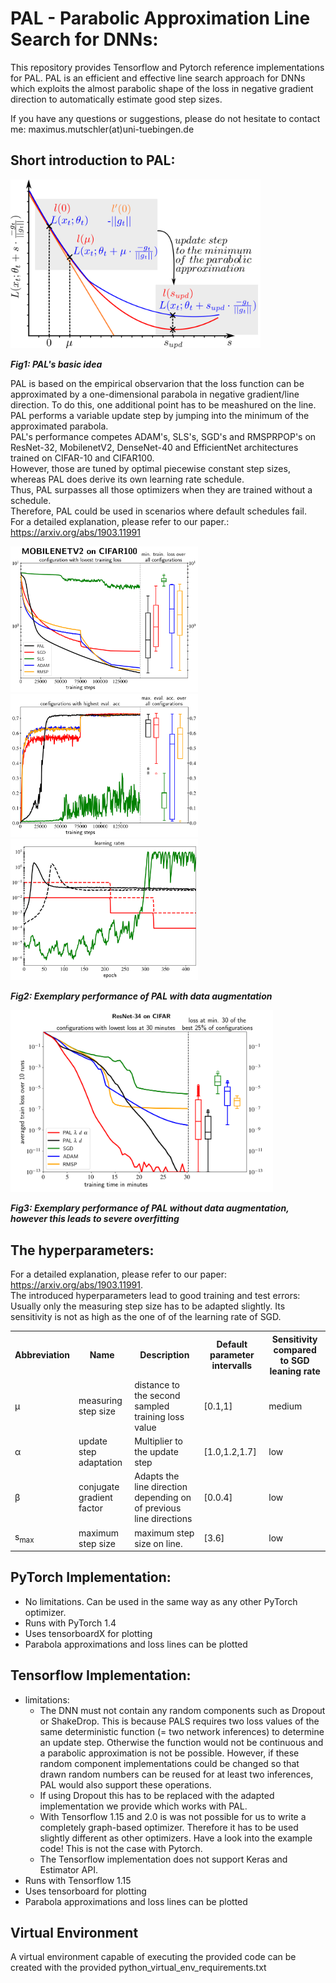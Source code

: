 # PAL - Parabolic Approximation Line Search for DNNs: 
This repository provides Tensorflow and Pytorch reference implementations for PAL.
PAL is an efficient and effective line search approach for DNNs which exploits the almost parabolic 
shape of the loss in negative gradient direction to automatically estimate good step sizes.

If you have any questions or suggestions, please do not hesitate to contact me: maximus.mutschler(at)uni-tuebingen.de

## Short introduction to PAL:

<img src="/Images/explanation.png " title="PAL' basic idea" alt="PAL' basic idea" width="400"/> 
<!-- d align="right"> Fig1: PAL' basic idea </a> -->

***Fig1: PAL's basic idea*** 

PAL is based on the empirical observarion that the loss function can be approximated by a one-dimensional parabola in negative gradient/line direction.
To do this, one additional point has to be meashured on the line.  
PAL performs a variable update step by jumping into the minimum of the approximated parabola.   
PAL's performance competes ADAM's, SLS's, SGD's and RMSPRPOP's on ResNet-32, MobilenetV2, DenseNet-40 and EfficientNet architectures trained on CIFAR-10 and CIFAR100.  
However, those are tuned by optimal piecewise constant step sizes, whereas PAL does derive its own learning rate schedule.  
Thus, PAL surpasses all those optimizers when they are trained without a schedule.  
Therefore, PAL could be used in scenarios where default schedules fail.  
For a detailed explanation, please refer to our paper.: https://arxiv.org/abs/1903.11991

<p float="left">
<img src="/Images/MOBILENETV2_CIFAR100_train_loss.png" title="Exemplary performance of PAL with data augmentations" alt="Exemplary Performance of PAL with data augmentation" width="300" />
<img src="/Images/MOBILENETV2_CIFAR100_eval_acc.png" title="Exemplary performance of PAL with data augmentations" alt="Exemplary Performance of PAL with data augmentation" width="300" />
<img src="/Images/MOBILENETV2_CIFAR100_step_sizes.png" title="Exemplary performance of PAL with data augmentations" alt="Exemplary Performance of PAL with data augmentation" width="300" />
</p>

***Fig2: Exemplary performance of PAL with data augmentation***

<img src="/Images/ResNetCifarMin30.png" title="Exemplary performance of PAL without data augmentation" alt="Exemplary Performance of PAL of PAL without data augmentation" width="420" />

***Fig3: Exemplary performance of PAL without data augmentation, however this leads to severe overfitting***

## The hyperparameters:

For a detailed explanation, please refer to our paper: https://arxiv.org/abs/1903.11991.  
The introduced hyperparameters lead to good training and test errors:   
 Usually only the measuring step size has to be adapted slightly.
Its sensitivity is not as high as the one of of the learning rate of SGD.  


 <table style="width:100%">
    <tr>
    <th>Abbreviation  </th>
    <th>Name</th>
    <th>Description   </th>
    <th>Default parameter intervalls   </th>
    <th>Sensitivity compared to SGD leaning rate</th>
  </tr>
  <tr>
    <td>&mu; </th>
    <td>measuring step size</th>
    <td>distance to the second sampled training loss value   </th>
    <td>[0.1,1]   </th>
    <td> medium </th>
  </tr>
  <tr>
    <td> &alpha; </td>
    <td>update step adaptation </td>
    <td>Multiplier to the update step </td>
    <td>[1.0,1.2,1.7]   </td>
    <td> low </th>
  </tr>
  <tr>
    <td>&beta;</td>
    <td>conjugate gradient factor </td>
    <td>Adapts the line direction depending on of previous line directions </td>
    <td>[0.0.4] </td>
    <td> low </th>
  </tr>
    <tr>
    <td>s<sub>max</sub> </td>
    <td>maximum step size  </td>
    <td>maximum step size  on line.</td>
     <td>[3.6] </td>
     <td> low </th>
  </tr>
</table> 

## PyTorch Implementation:
- No limitations. Can be used in the same way as any other PyTorch optimizer.
- Runs with PyTorch 1.4
- Uses tensorboardX for plotting
- Parabola approximations and loss lines can be plotted

## Tensorflow Implementation:
- limitations:
    - The DNN must not contain any random components such as Dropout or ShakeDrop. This is because PALS requires two loss values of the same deterministic function (= two network inferences) to determine an update step. Otherwise the function would not be continuous and a parabolic approximation is not be possible. However, if these random component implementations could be changed so that drawn random numbers can be reused for at least two inferences, PAL would also support these operations. 
    - If using Dropout this has to be replaced with the adapted implementation we provide which works with PAL.
    - With Tensorflow 1.15 and 2.0 is was not possible for us to write a completely graph-based optimizer. Therefore it has to be used slightly different as other optimizers. Have a look into the example code! This is not the case with Pytorch.
    - The Tensorflow implementation does not support Keras and Estimator API.
- Runs with Tensorflow 1.15
- Uses tensorboard for plotting
- Parabola approximations and loss lines can be plotted

## Virtual Environment
A virtual environment capable of executing the provided code can be created with the provided python_virtual_env_requirements.txt



